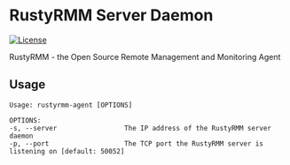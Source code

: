 # RustyRMM Server Daemon
[![License](https://img.shields.io/badge/License-BSD_2--Clause-orange.svg)](https://opensource.org/licenses/BSD-2-Clause)

RustyRMM - the Open Source Remote Management and Monitoring Agent

## Usage
```
Usage: rustyrmm-agent [OPTIONS]

OPTIONS:
-s, --server                 The IP address of the RustyRMM server daemon
-p, --port                   The TCP port the RustyRMM server is listening on [default: 50052]
```